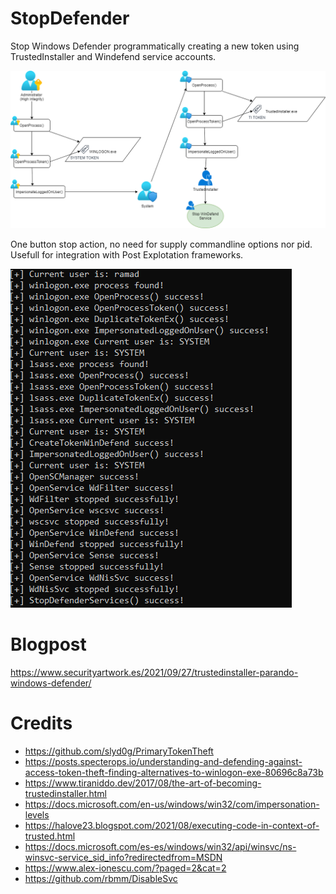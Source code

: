 # StopDefender
Stop Windows Defender programmatically creating a new token using TrustedInstaller and Windefend service accounts.

![](Img/TI.png)

One button stop action, no need for supply commandline options nor pid. Usefull for integration with Post Explotation frameworks.

![](Img/TIexec.png)

# Blogpost
https://www.securityartwork.es/2021/09/27/trustedinstaller-parando-windows-defender/

# Credits
* https://github.com/slyd0g/PrimaryTokenTheft
* https://posts.specterops.io/understanding-and-defending-against-access-token-theft-finding-alternatives-to-winlogon-exe-80696c8a73b
* https://www.tiraniddo.dev/2017/08/the-art-of-becoming-trustedinstaller.html
* https://docs.microsoft.com/en-us/windows/win32/com/impersonation-levels
* https://halove23.blogspot.com/2021/08/executing-code-in-context-of-trusted.html
* https://docs.microsoft.com/es-es/windows/win32/api/winsvc/ns-winsvc-service_sid_info?redirectedfrom=MSDN
* https://www.alex-ionescu.com/?paged=2&cat=2
* https://github.com/rbmm/DisableSvc

